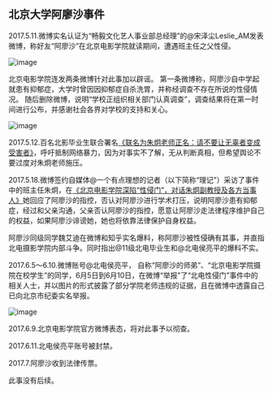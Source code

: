 ## 北京大学阿廖沙事件

2017.5.11.微博实名认证为“畅毅文化艺人事业部总经理”的@宋泽尘Leslie_AM发表微博，称好友“阿廖沙”在北京电影学院就读期间，遭遇班主任之父性侵。

![image](https://user-images.githubusercontent.com/7054676/39226999-ad5fb744-4888-11e8-9fc8-1c20d9686b0f.png)

北京电影学院连发两条微博针对此事加以辟谣。
第一条微博称，阿廖沙自中学起就患有抑郁症，大学时曾因因抑郁症自杀洗胃，并称经调查不存在所说的性侵情况。
随后删除微博，说明“学校正组织相关部门认真调查”，调查结果将在第一时间进行公布，并感谢社会各界对学校的支持和关心。

![image](https://user-images.githubusercontent.com/7054676/39227046-02658c0a-4889-11e8-9559-555c1c5100cc.png)

2017.5.12.百名北影毕业生联合署名[《联名为朱炯老师正名：请不要让无辜者变成受害者》](联名为朱炯老师正名：请不要让无辜者变成受害者.md)，呼吁抵制网络暴力，因为对事实不了解，无从判断真相，但希望舆论不要过度对朱炯老师施压。

2017.5.18.微博签约自媒体@一个有点理想的记者（以下简称“理记”）采访了事件中的班主任朱炯，在[《北京电影学院深陷“性侵门”，对话朱炯副教授及各方当事人》](北京电影学院深陷“性侵门”，对话朱炯副教授及各方当事人.md)她回应了阿廖沙的指控，否认对阿廖沙进行学术打压，说明阿廖沙患有抑郁症，经过和父亲沟通，父亲否认阿廖沙的指控，愿意让阿廖沙走法律程序维护自己的权益，如果阿廖沙诽谤她，她也将依靠法律保护自身权益。

阿廖沙同级同学魏艾迪在微博和知乎实名爆料，称阿廖沙被性侵确有其事，并直指北电摄影学院内部斗争。同时指出@11级北电毕业生和@北电侯亮平的爆料不实。

2017.6.5～6.10.微博账号@北电侯亮平， 自称“阿廖沙的师弟”、“北京电影学院摄院在校学生”的同学，6月5日到6月10日，在微博“举报”了“北电性侵门”事件中的相关人士，并以图片的形式披露了部分学院老师违规的证据，且在微博中透露自己已向北京市纪委实名举报。

![image](https://user-images.githubusercontent.com/7054676/39227291-7401cfb2-488a-11e8-9bd1-f774b152305b.png)

2017.6.9.北京电影学院官方微博表态，将对此事予以彻查。

2017.6.11.北电侯亮平账号被封禁。

2017.7.阿廖沙收到法律传票。

此事没有后续。